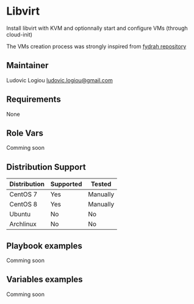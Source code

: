 # Libvirt

Install libvirt with KVM and optionnally start and configure VMs (through cloud-init)

The VMs creation process was strongly inspired from [fydrah repository](https://github.com/fydrah/infra-k8s/tree/master/playbooks/roles/vms)

## Maintainer

Ludovic Logiou <ludovic.logiou@gmail.com>

## Requirements

None

## Role Vars

Comming soon

## Distribution Support

| Distribution | Supported | Tested |
| ------------ | --------- | ------ |
| CentOS 7     |   Yes     | Manually|
| CentOS 8     |   Yes     | Manually|
| Ubuntu       |   No      |   No   |
| Archlinux    |   No      |   No   |

## Playbook examples

Comming soon

## Variables examples

Comming soon

